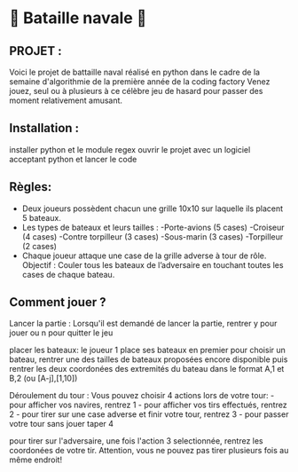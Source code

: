 # 🚢 Bataille navale 🚢

## PROJET :
Voici le projet de battaille naval réalisé en python  dans le cadre de la semaine d'algorithmie de la première année de la coding factory
Venez jouez, seul ou à plusieurs à ce célèbre jeu de hasard pour passer des moment relativement amusant. 

## Installation :
installer python et le module regex
ouvrir le projet avec un logiciel acceptant python et lancer le code

## Règles:
- Deux joueurs possèdent chacun une grille 10x10 sur laquelle ils placent 5 bateaux.
- Les types de bateaux et leurs tailles :
  -Porte-avions (5 cases)
  -Croiseur (4 cases)
  -Contre torpilleur (3 cases)
  -Sous-marin (3 cases)
  -Torpilleur (2 cases)
- Chaque joueur attaque une case de la grille adverse à tour de rôle.
Objectif : Couler tous les bateaux de l’adversaire en touchant toutes les cases de chaque
bateau.


## Comment jouer ?
  Lancer la partie :
   Lorsqu'il est demandé de lancer la partie, rentrer y pour jouer ou n pour quitter le jeu
  
  placer les bateaux:
    le joueur 1 place ses bateaux en premier
    pour choisir un bateau, rentrer une des tailles de bateaux proposées encore disponible
    puis rentrer les deux coordonées des extremités du bateau dans le format A,1 et B,2 (ou [A-j],[1,10])
  
  Déroulement du tour : 
    Vous pouvez choisir 4 actions lors de votre tour:
      - pour afficher vos navires, rentrez 1
      - pour afficher vos tirs effectués, rentrez 2
      - pour tirer sur une case adverse et finir votre tour, rentrez 3
      - pour passer votre tour sans jouer taper 4
      
  pour tirer sur l'adversaire, une fois l'action 3 selectionnée, rentrez les coordonées de votre tir.
    Attention, vous ne pouvez pas tirer plusieurs fois au même endroit!
    
    
